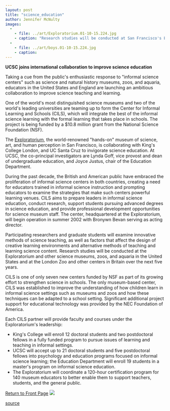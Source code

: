 ```yaml
---
layout: post
title: "science_education"
author: Jennifer McNulty
images:
  -
    - file: ../art/Exploratorium.01-10-15.224.jpg
    - caption: "Research studies will be conducted at San Francisco's Exploratorium, above and below. Photos: Exploratorium."
  -
    - file: ../art/boys.01-10-15.224.jpg
    - caption: 
---
```


**UCSC joins international collaboration to improve science education**

Taking a cue from the public's enthusiastic response to "informal science centers" such as science and natural history museums, zoos, and aquaria, educators in the United States and England are launching an ambitious collaboration to improve science teaching and learning.

One of the world's most distinguished science museums and two of the world's leading universities are teaming up to form the Center for Informal Learning and Schools (CILS), which will integrate the best of the informal science learning with the formal learning that takes place in schools. The project is being funded by a $10.8 million grant from the National Science Foundation (NSF).

The [Exploratorium][1], the world-renowned "hands-on" museum of science, art, and human perception in San Francisco, is collaborating with King's College London, and UC Santa Cruz to invigorate science education. At UCSC, the co-principal investigators are Lynda Goff, vice provost and dean of undergraduate education, and Joyce Justus, chair of the Education Department.

During the past decade, the British and American public have embraced the proliferation of informal science centers in both countries, creating a need for educators trained in informal science instruction and prompting educators to examine the strategies that make such centers powerful learning venues. CILS aims to prepare leaders in informal science education, conduct research, support students pursuing advanced degrees in science education, and provide professional development opportunities for science museum staff. The center, headquartered at the Exploratorium, will begin operation in summer 2002 with Bronywn Bevan serving as acting director.

Participating researchers and graduate students will examine innovative methods of science teaching, as well as factors that affect the design of creative learning environments and alternative methods of teaching and learning science content. Research studies will be conducted at the Exploratorium and other science museums, zoos, and aquaria in the United States and at the London Zoo and other centers in Britain over the next five years.

CILS is one of only seven new centers funded by NSF as part of its growing effort to strengthen science in schools. The only museum-based center, CILS was established to improve the understanding of how children learn in informal science settings such as museums and zoos and how these techniques can be adapted to a school setting. Significant additional project support for educational technology was provided by the NEC Foundation of America.  
  
Each CILS partner will provide faculty and courses under the Exploratorium's leadership:

* King's College will enroll 12 doctoral students and two postdoctoral fellows in a fully funded program to pursue issues of learning and teaching in informal settings.
* UCSC will accept up to 21 doctoral students and five postdoctoral fellows into psychology and education programs focused on informal science learning; the Education Department will enroll 19 students in a master's program on informal science education.
* The Exploratorium will coordinate a 120-hour certification program for 140 museum educators to better enable them to support teachers, students, and the general public.

  
[Return to Front Page][2] ![ ][3]

[1]: http://www.exploratorium.edu
[2]: ../../index.html
[3]: ../../images/trans.gif

[source](http://www1.ucsc.edu/currents/01-02/10-15/science_education.html "Permalink to science_education")
